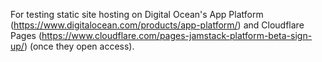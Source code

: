 For testing static site hosting on Digital Ocean's App Platform (https://www.digitalocean.com/products/app-platform/) and Cloudflare Pages (https://www.cloudflare.com/pages-jamstack-platform-beta-sign-up/) (once they open access).